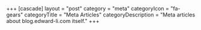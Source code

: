 +++
[cascade]
  layout = "post"
  category = "meta"
  categoryIcon = "fa-gears"
  categoryTitle = "Meta Articles"
  categoryDescription = "Meta articles about blog.edward-li.com itself."
+++
